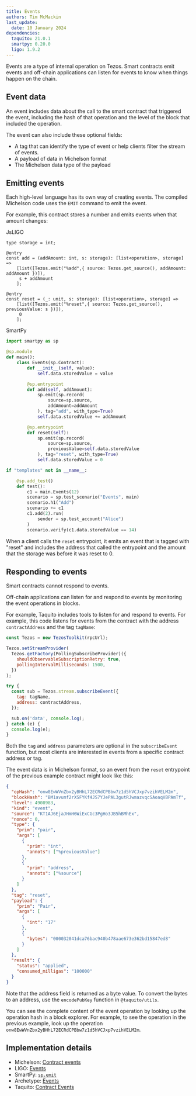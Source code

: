 ```yaml
---
title: Events
authors: Tim McMackin
last_update:
  date: 10 January 2024
dependencies:
  taquito: 21.0.1
  smartpy: 0.20.0
  ligo: 1.9.2
---
```


Events are a type of internal operation on Tezos.
Smart contracts emit events and off-chain applications can listen for events to know when things happen on the chain.

## Event data

An event includes data about the call to the smart contract that triggered the event, including the hash of that operation and the level of the block that included the operation.

The event can also include these optional fields:

- A tag that can identify the type of event or help clients filter the stream of events.
- A payload of data in Michelson format
- The Michelson data type of the payload

## Emitting events

Each high-level language has its own way of creating events.
The compiled Michelson code uses the `EMIT` command to emit the event.

For example, this contract stores a number and emits events when that amount changes:

JsLIGO

```jsligo
type storage = int;

@entry
const add = (addAmount: int, s: storage): [list<operation>, storage] =>
    [list([Tezos.emit("%add",{ source: Tezos.get_source(), addAmount: addAmount })]),
     s + addAmount
    ];

@entry
const reset = (_: unit, s: storage): [list<operation>, storage] =>
    [list([Tezos.emit("%reset",{ source: Tezos.get_source(), previousValue: s })]),
     0
    ];
```

SmartPy

```python
import smartpy as sp

@sp.module
def main():
    class Events(sp.Contract):
        def __init__(self, value):
            self.data.storedValue = value

        @sp.entrypoint
        def add(self, addAmount):
            sp.emit(sp.record(
                source=sp.source,
                addAmount=addAmount
            ), tag="add", with_type=True)
            self.data.storedValue += addAmount

        @sp.entrypoint
        def reset(self):
            sp.emit(sp.record(
                source=sp.source,
                previousValue=self.data.storedValue
            ), tag="reset", with_type=True)
            self.data.storedValue = 0

if "templates" not in __name__:

    @sp.add_test()
    def test():
        c1 = main.Events(12)
        scenario = sp.test_scenario("Events", main)
        scenario.h1("Add")
        scenario += c1
        c1.add(2).run(
            sender = sp.test_account("Alice")
        )
        scenario.verify(c1.data.storedValue == 14)
```

When a client calls the `reset` entrypoint, it emits an event that is tagged with "reset" and includes the address that called the entrypoint and the amount that the storage was before it was reset to 0.

## Responding to events

Smart contracts cannot respond to events.

Off-chain applications can listen for and respond to events by monitoring the event operations in blocks.

For example, Taquito includes tools to listen for and respond to events.
For example, this code listens for events from the contract with the address `contractAddress` and the tag `tagName`:

```javascript
const Tezos = new TezosToolkit(rpcUrl);

Tezos.setStreamProvider(
  Tezos.getFactory(PollingSubscribeProvider)({
    shouldObservableSubscriptionRetry: true,
    pollingIntervalMilliseconds: 1500,
  })
);

try {
  const sub = Tezos.stream.subscribeEvent({
    tag: tagName,
    address: contractAddress,
  });

  sub.on('data', console.log);
} catch (e) {
  console.log(e);
}
```

Both the `tag` and `address` parameters are optional in the `subscribeEvent` function, but most clients are interested in events from a specific contract address or tag.

The event data is in Michelson format, so an event from the `reset` entrypoint of the previous example contract might look like this:

```json
{
  "opHash": "onw8EwWVnZbx2yBHhL72ECRdCPBbw7z1d5hVCJxp7vzihVELM2m",
  "blockHash": "BM1avumf2rXSFYKf4JS7YJePAL3gutRJwmazvqcSAoaqVBPAmTf",
  "level": 4908983,
  "kind": "event",
  "source": "KT1AJ6EjaJHmH6WiExCGc3PgHo3JB5hBMhEx",
  "nonce": 0,
  "type": {
    "prim": "pair",
    "args": [
      {
        "prim": "int",
        "annots": ["%previousValue"]
      },
      {
        "prim": "address",
        "annots": ["%source"]
      }
    ]
  },
  "tag": "reset",
  "payload": {
    "prim": "Pair",
    "args": [
      {
        "int": "17"
      },
      {
        "bytes": "000032041dca76bac940b478aae673e362bd15847ed8"
      }
    ]
  },
  "result": {
    "status": "applied",
    "consumed_milligas": "100000"
  }
}
```

Note that the address field is returned as a byte value.
To convert the bytes to an address, use the `encodePubKey` function in `@taquito/utils`.

<!-- I reported this to the Taquito people and they are asking the core team if the RPC node could return the address as an address instead of as bytes. -->

You can see the complete content of the event operation by looking up the operation hash in a block explorer.
For example, to see the operation in the previous example, look up the operation `onw8EwWVnZbx2yBHhL72ECRdCPBbw7z1d5hVCJxp7vzihVELM2m`.

## Implementation details

- Michelson: [Contract events](https://octez.tezos.com/docs/active/event.html)
- LIGO: [Events](https://ligolang.org/docs/contract/events)
- SmartPy: [`sp.emit`](https://smartpy.io/manual/syntax/operations)
- Archetype: [Events](https://archetype-lang.org/blog/events/#event)
- Taquito: [Contract Events](https://tezostaquito.io/docs/subscribe_event)
